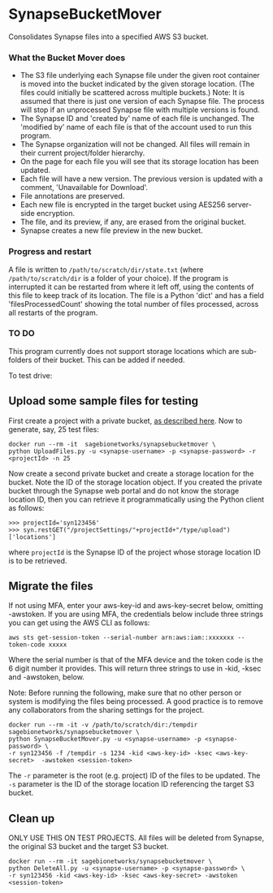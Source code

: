 # SynapseBucketMover

Consolidates Synapse files into a specified AWS S3 bucket.

### What the Bucket Mover does

* The S3 file underlying each Synapse file under the given root container is moved into the bucket indicated by the given storage location.  (The files could initially be scattered across multiple buckets.) Note:  It is assumed that there is just one version of each Synapse file.  The process will stop if an unprocessed Synapse file with multiple versions is found.
* The Synapse ID and 'created by' name of each file is unchanged.  The 'modified by' name of each file is that of the account used to run this program.
* The Synapse organization will not be changed.  All files will remain in their current project/folder hierarchy.
* On the page for each file you will see that its storage location has been updated.
* Each file will have a new version.  The previous version is updated with a comment, 'Unavailable for Download'.
* File annotations are preserved.
* Each new file is encrypted in the target bucket using AES256 server-side encryption.
* The file, and its preview, if any, are erased from the original bucket.
* Synapse creates a new file preview in the new bucket.

### Progress and restart

A file is written to `/path/to/scratch/dir/state.txt` (where `/path/to/scratch/dir` is a folder of your choice).  If the program is interrupted it can be restarted from where it left off, using the contents of this file to keep track of its location.  The file is a Python 'dict' and has a field 'filesProcessedCount' showing the total number of files processed, across all restarts of the program.

### TO DO
This program currently does not support storage locations which are sub-folders of their bucket.  This can be added if needed.

To test drive:

## Upload some sample files for testing
First create a project with a private bucket, [as described here](https://docs.synapse.org/articles/custom_storage_location.html).  Now to generate, say, 25 test files:

```
docker run --rm -it  sagebionetworks/synapsebucketmover \
python UploadFiles.py -u <synapse-username> -p <synapse-password> -r <projectId> -n 25
```

Now create a second private bucket and create a storage location for the bucket.  Note the ID of the storage location object. If you created the private bucket through the Synapse web portal and do not know the storage location ID, then you can retrieve it programmatically using the Python client as follows:

```
>>> projectId='syn123456'
>>> syn.restGET("/projectSettings/"+projectId+"/type/upload")['locations']
```

where `projectId` is the Synapse ID of the project whose storage location ID is to be retrieved.

## Migrate the files
If not using MFA, enter your aws-key-id and aws-key-secret below, omitting -awstoken.  If you are using MFA, the credentials below include three strings you can get using the AWS CLI as follows:

```
aws sts get-session-token --serial-number arn:aws:iam::xxxxxxx --token-code xxxxx
```

Where the serial number is that of the MFA device and the token code is the 6 digit number it provides.  This will return three strings to use in -kid, -ksec and -awstoken, below.

Note:  Before running the following, make sure that no other person or system is modifying the files being processed.  A good practice is to remove any collaborators from the sharing settings for the project.

```
docker run --rm -it -v /path/to/scratch/dir:/tempdir sagebionetworks/synapsebucketmover \
python SynapseBucketMover.py -u <synapse-username> -p <synapse-password> \
-r syn123456 -f /tempdir -s 1234 -kid <aws-key-id> -ksec <aws-key-secret>  -awstoken <session-token>
```

The `-r` parameter is the root (e.g. project) ID of the files to be updated.
The `-s` parameter is the ID of the storage location ID referencing the target S3 bucket. 

## Clean up
ONLY USE THIS ON TEST PROJECTS.  All files will be deleted from Synapse, the original S3 bucket and the target S3 bucket.

```
docker run --rm -it sagebionetworks/synapsebucketmover \
python DeleteAll.py -u <synapse-username> -p <synapse-password> \
-r syn123456 -kid <aws-key-id> -ksec <aws-key-secret> -awstoken <session-token>
```
